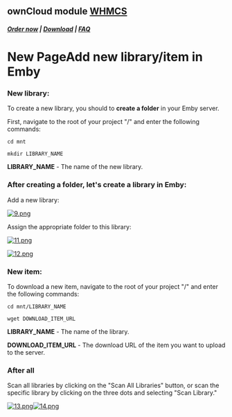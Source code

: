 ## ownCloud module **[WHMCS](https://puqcloud.com/link.php?id=77)**

#####  [Order now](https://puqcloud.com/whmcs-module-emby.php) | [Download](https://download.puqcloud.com/WHMCS/servers/PUQ_WHMCS-Emby/) | [FAQ](https://faq.puqcloud.com/)

# New PageAdd new library/item in Emby

### New library:

To create a new library, you should to **create a folder** in your Emby server.

First, navigate to the root of your project "/" and enter the following commands:

```
cd mnt
```

```
mkdir LIBRARY_NAME
```

**LIBRARY\_NAME** - The name of the new library.

### After creating a folder, let's create a library in Emby: 

Add a new library:

[![9.png](https://doc.puq.info/uploads/images/gallery/2023-11/scaled-1680-/9.png)](https://doc.puq.info/uploads/images/gallery/2023-11/9.png)

Assign the appropriate folder to this library:

[![11.png](https://doc.puq.info/uploads/images/gallery/2023-11/scaled-1680-/11.png)](https://doc.puq.info/uploads/images/gallery/2023-11/11.png)

[![12.png](https://doc.puq.info/uploads/images/gallery/2023-11/scaled-1680-/12.png)](https://doc.puq.info/uploads/images/gallery/2023-11/12.png)

  

### New item:

To download a new item, navigate to the root of your project "/" and enter the following commands:

```
cd mnt/LIBRARY_NAME
```

```
wget DOWNLOAD_ITEM_URL
```

**LIBRARY\_NAME** - The name of the library.

**DOWNLOAD\_ITEM\_URL** - The download URL of the item you want to upload to the server.

  

### After all

Scan all libraries by clicking on the "Scan All Libraries" button, or scan the specific library by clicking on the three dots and selecting "Scan Library."

[![13.png](https://doc.puq.info/uploads/images/gallery/2023-11/scaled-1680-/13.png)](https://doc.puq.info/uploads/images/gallery/2023-11/13.png)[![14.png](https://doc.puq.info/uploads/images/gallery/2023-11/scaled-1680-/14.png)](https://doc.puq.info/uploads/images/gallery/2023-11/14.png)